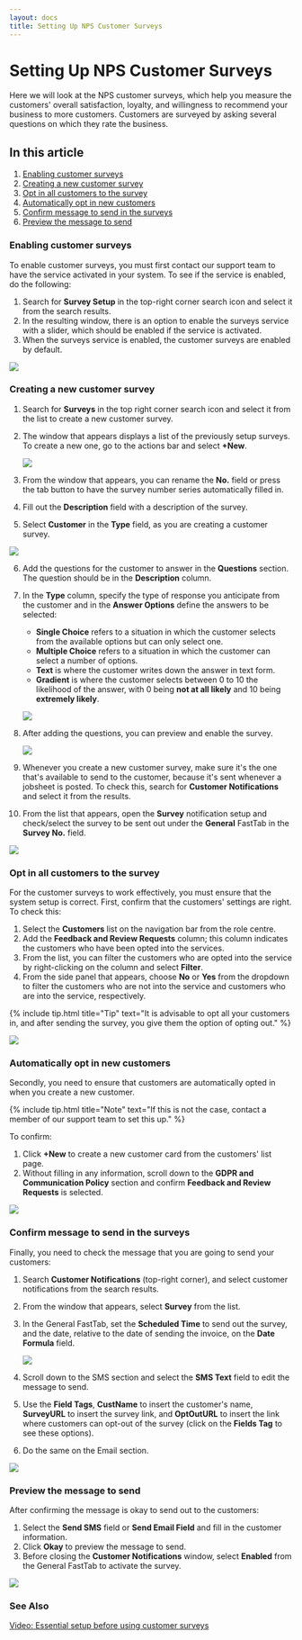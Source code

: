 ```yaml
---
layout: docs
title: Setting Up NPS Customer Surveys
---
```


#   Setting Up NPS Customer Surveys

Here we will look at the NPS customer surveys, which help you measure the customers' overall satisfaction, loyalty, and willingness to recommend your business to more customers. Customers are surveyed by asking several questions on which they rate the business.

## In this article
1. [Enabling customer surveys](#enabling-customer-surveys)
2. [Creating a new customer survey](#creating-a-new-customer-survey)
3. [Opt in all customers to the survey](#opt-in-all-customers-to-the-survey)
4. [Automatically opt in new customers](#automatically-opt-in-new-customers)
5. [Confirm message to send in the surveys](#confirm-message-to-send-in-the-surveys)
6. [Preview the message to send](#preview-the-message-to-send)


### Enabling customer surveys
To enable customer surveys, you must first contact our support team to have the service activated in your system. To see if the service is enabled, do the following:
1. Search for **Survey Setup** in the top-right corner search icon and select it from the search results.
2. In the resulting window, there is an option to enable the surveys service with a slider, which should be enabled if the service is activated.
3. When the surveys service is enabled, the customer surveys are enabled by default.

![](media/garagehive-surveys-customer01.gif)

### Creating a new customer survey
1. Search for **Surveys** in the top right corner search icon and select it from the list to create a new customer survey.
2. The window that appears displays a list of the previously setup surveys. To create a new one, go to the actions bar and select **+New**.

   ![](media/garagehive-surveys-customer001.gif)

3. From the window that appears, you can rename the **No.** field or press the tab button to have the survey number series automatically filled in.
4. Fill out the **Description** field with a description of the survey.
5. Select **Customer** in the **Type** field, as you are creating a customer survey.

  ![](media/garagehive-surveys-customer002.gif)

6. Add the questions for the customer to answer in the **Questions** section. The question should be in the **Description** column.
7. In the **Type** column, specify the type of response you anticipate from the customer and in the **Answer Options** define the answers to be selected:
   - **Single Choice** refers to a situation in which the customer selects from the available options but can only select one.
   - **Multiple Choice** refers to a situation in which the customer can select a number of options.
   - **Text** is where the customer writes down the answer in text form.
   - **Gradient** is where the customer selects between 0 to 10 the likelihood of the answer, with 0 being **not at all likely** and 10 being **extremely likely**.

   ![](media/garagehive-surveys-customer003.gif)

8. After adding the questions, you can preview and enable the survey.

   ![](media/garagehive-surveys-customer004.gif)

9. Whenever you create a new customer survey, make sure it's the one that's available to send to the customer, because it's sent whenever a jobsheet is posted. To check this, search for **Customer Notifications** and select it from the results.
10. From the list that appears, open the **Survey** notification setup and check/select the survey to be sent out under the **General** FastTab in the **Survey No.** field.

   ![](media/garagehive-surveys-customer005.gif)

### Opt in all customers to the survey
For the customer surveys to work effectively, you must ensure that the system setup is correct. First, confirm that the customers' settings are right. To check this:
1. Select the **Customers** list on the navigation bar from the role centre.
2. Add the **Feedback and Review Requests** column; this column indicates the customers who have been opted into the services.
3. From the list, you can filter the customers who are opted into the service by right-clicking on the column and select **Filter**. 
4. From the side panel that appears, choose **No** or **Yes** from the dropdown to filter the customers who are not into the service and customers who are into the service, respectively. 


{% include tip.html title="Tip" text="It is advisable to opt all your customers in, and after sending the survey, you give them the option of opting out." %}

![](media/garagehive-surveys-customer1.gif)

### Automatically opt in new customers
Secondly, you need to ensure that customers are automatically opted in when you create a new customer. 

{% include tip.html title="Note" text="If this is not the case, contact a member of our support team to set this up." %}

To confirm:
1. Click **+New** to create a new customer card from the customers' list page. 
2. Without filling in any information, scroll down to the **GDPR and Communication Policy** section and confirm **Feedback and Review Requests** is selected.

![](media/garagehive-surveys-customer2.gif)

### Confirm message to send in the surveys
Finally, you need to check the message that you are going to send your customers:
1. Search **Customer Notifications** (top-right corner), and select customer notifications from the search results.
2. From the window that appears, select **Survey** from the list. 
3. In the General FastTab, set the **Scheduled Time** to send out the survey, and the date, relative to the date of sending the invoice, on the **Date Formula** field.

    ![](media/garagehive-surveys-customer3.gif)

4. Scroll down to the SMS section and select the **SMS Text** field to edit the message to send.
5. Use the **Field Tags**, **CustName** to insert the customer's name, **SurveyURL** to insert the survey link, and **OptOutURL** to insert the link where customers can opt-out of the survey (click on the **Fields Tag** to see these options). 
6. Do the same on the Email section. 

![](media/garagehive-surveys-customer4.gif)

### Preview the message to send
After confirming the message is okay to send out to the customers: 
1. Select the **Send SMS** field or **Send Email Field** and fill in the customer information. 
2. Click **Okay** to preview the message to send. 
3. Before closing the **Customer Notifications** window, select **Enabled** from the General FastTab to activate the survey.

![](media/garagehive-surveys-customer5.gif)

### See Also

[Video: Essential setup before using customer surveys](https://www.youtube.com/watch?v=76r8iXfzEck)